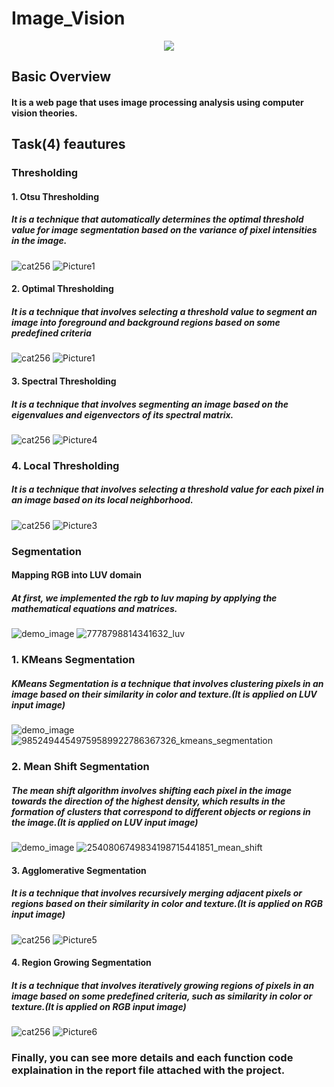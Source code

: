 # Image_Vision

<p align="center">
    <img src="https://user-images.githubusercontent.com/87495750/236040797-9c173952-8ff7-4e60-89e9-75eaa9163c89.jpg"> 
    
    

## Basic Overview
#### It is a web page that uses image processing analysis using computer vision theories.


## Task(4) feautures
### Thresholding
#### 1. Otsu Thresholding
##### It is a technique that automatically determines the optimal threshold value for image segmentation based on the variance of pixel intensities in the image.
![cat256](https://user-images.githubusercontent.com/87495750/236043388-54d971c8-dd1c-4ea6-ac3b-37da070f55f2.jpg)
![Picture1](https://user-images.githubusercontent.com/87495750/236044748-a65d27c4-a288-4b88-b5b8-cc1b8c9ae537.png)

#### 2. Optimal Thresholding
##### It is a technique that involves selecting a threshold value to segment an image into foreground and background regions based on some predefined criteria
![cat256](https://user-images.githubusercontent.com/87495750/236043388-54d971c8-dd1c-4ea6-ac3b-37da070f55f2.jpg)
![Picture1](https://user-images.githubusercontent.com/87495750/236044009-1a2029fa-071b-402f-ba5b-ae0c2af3155a.png)
    
    
#### 3. Spectral Thresholding
##### It is a technique that involves segmenting an image based on the eigenvalues and eigenvectors of its spectral matrix.
![cat256](https://user-images.githubusercontent.com/87495750/236043388-54d971c8-dd1c-4ea6-ac3b-37da070f55f2.jpg)
![Picture4](https://user-images.githubusercontent.com/87495750/236045005-90df8969-eaa5-486b-b85d-4cadf782f83b.png)

### 4. Local Thresholding
##### It is a technique that involves selecting a threshold value for each pixel in an image based on its local neighborhood.
![cat256](https://user-images.githubusercontent.com/87495750/236043388-54d971c8-dd1c-4ea6-ac3b-37da070f55f2.jpg)
![Picture3](https://user-images.githubusercontent.com/87495750/236044883-027603c1-2da3-4a87-a5e7-26faadfee928.png)
    
    
    
### Segmentation
#### Mapping RGB into LUV domain
##### At first, we implemented the rgb to luv maping by applying the mathematical equations and matrices.
![demo_image](https://user-images.githubusercontent.com/87495750/236045527-3d120176-23b1-4e92-bcae-7bec03f3627e.jpg)
![7778798814341632_luv](https://user-images.githubusercontent.com/87495750/236045829-b73b1055-736c-4fc9-b7de-09d45574ef33.png)

### 1. KMeans Segmentation
##### KMeans Segmentation is a technique that involves clustering pixels in an image based on their similarity in color and texture.(It is applied on LUV input image)
![demo_image](https://user-images.githubusercontent.com/87495750/236045527-3d120176-23b1-4e92-bcae-7bec03f3627e.jpg)
![98524944549759589922786367326_kmeans_segmentation](https://user-images.githubusercontent.com/87495750/236046925-da79a4d8-8135-4964-9a2b-52f9df1954f2.png)
    

### 2. Mean Shift Segmentation
##### The mean shift algorithm involves shifting each pixel in the image towards the direction of the highest density, which results in the formation of clusters that correspond to different objects or regions in the image.(It is applied on LUV input image)
![demo_image](https://user-images.githubusercontent.com/87495750/236045527-3d120176-23b1-4e92-bcae-7bec03f3627e.jpg)
![2540806749834198715441851_mean_shift](https://user-images.githubusercontent.com/87495750/236046796-f718131a-e863-4ef5-b9fa-b438b595e5eb.png)
    

#### 3. Agglomerative Segmentation
##### It is a technique that involves recursively merging adjacent pixels or regions based on their similarity in color and texture.(It is applied on RGB input image)
![cat256](https://user-images.githubusercontent.com/87495750/236043388-54d971c8-dd1c-4ea6-ac3b-37da070f55f2.jpg)
![Picture5](https://user-images.githubusercontent.com/87495750/236048029-8f0ad0ba-e2d3-4137-942b-bd60af9fa5dd.png)
    
    
#### 4. Region Growing Segmentation
##### It is a technique that involves iteratively growing regions of pixels in an image based on some predefined criteria, such as similarity in color or texture.(It is applied on RGB input image)
![cat256](https://user-images.githubusercontent.com/87495750/236043388-54d971c8-dd1c-4ea6-ac3b-37da070f55f2.jpg)
![Picture6](https://user-images.githubusercontent.com/87495750/236048098-b5bc9115-65ce-485f-a20c-e176c27992b7.png)

### Finally, you can see more details and each function code explaination in the report file attached with the project.



